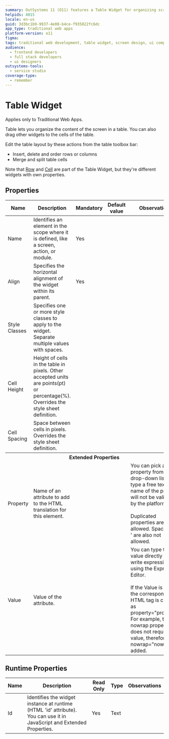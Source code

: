 ```yaml
---
summary: OutSystems 11 (O11) features a Table Widget for organizing screen content in Traditional Web Apps, with customizable rows, columns, and cell properties.
helpids: 4015
locale: en-us
guid: 3d3bc1b9-9937-4e08-b4ce-f935022fc6dc
app_type: traditional web apps
platform-version: o11
figma:
tags: traditional web development, table widget, screen design, ui components, web development best practices
audience:
  - frontend developers
  - full stack developers
  - ui designers
outsystems-tools:
  - service studio
coverage-type:
  - remember
---
```


# Table Widget

<div class="info" markdown="1">

Applies only to Traditional Web Apps.

</div>

Table lets you organize the content of the screen in a table. You can also drag other widgets to the cells of the table.

Edit the table layout by these actions from the table toolbox bar:

* Insert, delete and order rows or columns
* Merge and split table cells

Note that [Row](class-row-widget.md) and [Cell](class-cell-widget.md) are part of the Table Widget, but they're different widgets with own properties.

## Properties

<table markdown="1">
<thead>
<tr>
<th>Name</th>
<th>Description</th>
<th>Mandatory</th>
<th>Default value</th>
<th>Observations</th>
</tr>
</thead>
<tbody>
<tr>
<td title="Name">Name</td>
<td>Identifies an element in the scope where it is defined, like a screen, action, or module.</td>
<td>Yes</td>
<td></td>
<td></td>
</tr>
<tr>
<td title="Align">Align</td>
<td>Specifies the horizontal alignment of the widget within its parent.</td>
<td>Yes</td>
<td></td>
<td></td>
</tr>
<tr>
<td title="Style Classes">Style Classes</td>
<td>Specifies one or more style classes to apply to the widget. Separate multiple values with spaces.</td>
<td></td>
<td></td>
<td></td>
</tr>
<tr>
<td title="Cell Height">Cell Height</td>
<td>Height of cells in the table in pixels. Other accepted units are points(pt) or percentage(%). Overrides the style sheet definition.</td>
<td></td>
<td></td>
<td></td>
</tr>
<tr>
<td title="Cell Spacing">Cell Spacing</td>
<td>Space between cells in pixels. Overrides the style sheet definition.</td>
<td></td>
<td></td>
<td></td>
</tr>
<tr >
<th colspan="5">Extended Properties</th>
</tr>
<tr>
<td title="Property">Property</td>
<td>Name of an attribute to add to the HTML translation for this element.</td>
<td></td>
<td></td>
<td>You can pick a property from the drop-down list or type a free text. The name of the property will not be validated by the platform.<br/><br/>Duplicated properties are not allowed. Spaces, " or ' are also not allowed.</td>
</tr>
<tr>
<td title="Value">Value</td>
<td>Value of the attribute.</td>
<td></td>
<td></td>
<td>You can type the value directly or write expressions using the Expression Editor.<br/><br/>If the Value is empty, the corresponding HTML tag is created as property="property". For example, the nowrap property does not require a value, therefore nowrap="nowrap" is added.</td>
</tr>
</tbody>
</table>

## Runtime Properties

<table markdown="1">
<thead>
<tr>
<th>Name</th>
<th>Description</th>
<th>Read Only</th>
<th>Type</th>
<th>Observations</th>
</tr>
</thead>
<tbody>
<tr>
<td>Id</td>
<td>Identifies the widget instance at runtime (HTML 'id' attribute). You can use it in JavaScript and Extended Properties.</td>
<td>Yes</td>
<td>Text</td>
<td></td>
</tr>
</tbody>
</table>
